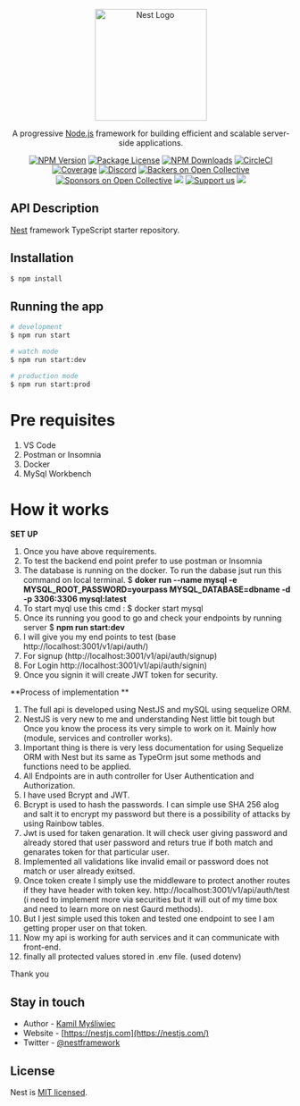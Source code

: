 <p align="center">
  <a href="http://nestjs.com/" target="blank"><img src="https://nestjs.com/img/logo-small.svg" width="200" alt="Nest Logo" /></a>
</p>

[circleci-image]: https://img.shields.io/circleci/build/github/nestjs/nest/master?token=abc123def456
[circleci-url]: https://circleci.com/gh/nestjs/nest

  <p align="center">A progressive <a href="http://nodejs.org" target="_blank">Node.js</a> framework for building efficient and scalable server-side applications.</p>
    <p align="center">
<a href="https://www.npmjs.com/~nestjscore" target="_blank"><img src="https://img.shields.io/npm/v/@nestjs/core.svg" alt="NPM Version" /></a>
<a href="https://www.npmjs.com/~nestjscore" target="_blank"><img src="https://img.shields.io/npm/l/@nestjs/core.svg" alt="Package License" /></a>
<a href="https://www.npmjs.com/~nestjscore" target="_blank"><img src="https://img.shields.io/npm/dm/@nestjs/common.svg" alt="NPM Downloads" /></a>
<a href="https://circleci.com/gh/nestjs/nest" target="_blank"><img src="https://img.shields.io/circleci/build/github/nestjs/nest/master" alt="CircleCI" /></a>
<a href="https://coveralls.io/github/nestjs/nest?branch=master" target="_blank"><img src="https://coveralls.io/repos/github/nestjs/nest/badge.svg?branch=master#9" alt="Coverage" /></a>
<a href="https://discord.gg/G7Qnnhy" target="_blank"><img src="https://img.shields.io/badge/discord-online-brightgreen.svg" alt="Discord"/></a>
<a href="https://opencollective.com/nest#backer" target="_blank"><img src="https://opencollective.com/nest/backers/badge.svg" alt="Backers on Open Collective" /></a>
<a href="https://opencollective.com/nest#sponsor" target="_blank"><img src="https://opencollective.com/nest/sponsors/badge.svg" alt="Sponsors on Open Collective" /></a>
  <a href="https://paypal.me/kamilmysliwiec" target="_blank"><img src="https://img.shields.io/badge/Donate-PayPal-ff3f59.svg"/></a>
    <a href="https://opencollective.com/nest#sponsor"  target="_blank"><img src="https://img.shields.io/badge/Support%20us-Open%20Collective-41B883.svg" alt="Support us"></a>
  <a href="https://twitter.com/nestframework" target="_blank"><img src="https://img.shields.io/twitter/follow/nestframework.svg?style=social&label=Follow"></a>
</p>
  <!--[![Backers on Open Collective](https://opencollective.com/nest/backers/badge.svg)](https://opencollective.com/nest#backer)
  [![Sponsors on Open Collective](https://opencollective.com/nest/sponsors/badge.svg)](https://opencollective.com/nest#sponsor)-->

## API Description

[Nest](https://github.com/nestjs/nest) framework TypeScript starter repository.

## Installation

```bash
$ npm install
```

## Running the app

```bash
# development
$ npm run start

# watch mode
$ npm run start:dev

# production mode
$ npm run start:prod
```
# Pre requisites
 1. VS Code
 2. Postman or Insomnia
 3. Docker
 4. MySql Workbench

# How it works
**SET UP**
1. Once you have above requirements.
2. To test the backend end point prefer to use postman or Insomnia
3. The database is running on the docker.
  To run the dabase jsut run this command on local terminal.
  $ **doker run --name mysql -e MYSQL_ROOT_PASSWORD=yourpass MYSQL_DATABASE=dbname -d -p 3306:3306 mysql:latest**
4. To start myql use this cmd : $ docker start mysql
5. Once its running you good to go and check your endpoints by running server 
  $ **npm run start:dev**
6. I will give you my end points to test (base http://localhost:3001/v1/api/auth/)
7. For signup (http://localhost:3001/v1/api/auth/signup)
8. For Login http://localhost:3001/v1/api/auth/signin)
9. Once you signin it will create JWT token for security.

**Process of implementation
**
1. The full api is developed using NestJS and mySQL using sequelize ORM.
2. NestJS is very new to me and understanding Nest little bit tough but Once you know the process its very simple to work on it. Mainly how (module, services and controller works).
3. Important thing is there is very less documentation for using Sequelize ORM with Nest but its same as TypeOrm jsut some methods and functions need to be applied.
4. All Endpoints are in auth controller for User Authentication and Authorization. 
5. I have used Bcrypt and JWT.
6. Bcrypt is used to hash the passwords. I can simple use SHA 256 alog and salt it to encrypt my password but there is a possibility of attacks by using Rainbow tables.
7. Jwt is used for taken genaration. It will check user giving password and already stored that user password and returs true if both match and genarates token for that particular user.
8. Implemented all validations like invalid email or password does not match or user already exitsed. 
9. Once token create I simply use the middleware to protect another routes if they have header with token key. http://localhost:3001/v1/api/auth/test (i need to implement more via securities but it will out of my time box and need to learn more on nest Gaurd methods).
10. But I jest simple used this token and tested one endpoint to see I am getting proper user on that token.
11. Now my api is working for auth services and it can communicate with front-end.
12. finally all protected values stored in .env file. (used dotenv)

Thank you


## Stay in touch

- Author - [Kamil Myśliwiec](https://kamilmysliwiec.com)
- Website - [https://nestjs.com](https://nestjs.com/)
- Twitter - [@nestframework](https://twitter.com/nestframework)

## License


Nest is [MIT licensed](LICENSE).
